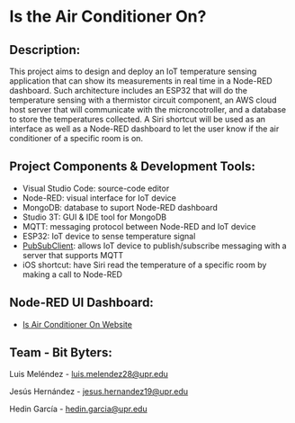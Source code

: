 # Is the Air Conditioner On?
## Description:
This project aims to design and deploy an IoT temperature sensing application that can show its measurements in real time in a Node-RED dashboard. Such architecture includes an ESP32 that will do the temperature sensing with a thermistor circuit component, an AWS cloud host server that will communicate with the microncotroller, and a database to store the temperatures collected. A Siri shortcut will be used as an interface as well as a Node-RED dashboard to let the user know if the air conditioner of a specific room is on.
## Project Components & Development Tools:
- Visual Studio Code: source-code editor
- Node-RED: visual interface for IoT device
- MongoDB: database to suport Node-RED dashboard
- Studio 3T: GUI & IDE tool for MongoDB
- MQTT: messaging protocol between Node-RED and IoT device
- ESP32: IoT device to sense temperature signal
- [PubSubClient](https://github.com/knolleary/pubsubclient): allows IoT device to publish/subscribe messaging with a server that supports MQTT
- iOS shortcut: have Siri read the temperature of a specific room by making a call to Node-RED
## Node-RED UI Dashboard:
- [Is Air Conditioner On Website](http://44.212.35.193:1880/ui/#!/0?socketid=ZmLaZWwm6VzPmOrtAABj)
## Team - Bit Byters:
Luis Meléndez - luis.melendez28@upr.edu

Jesús Hernández - jesus.hernandez19@upr.edu

Hedin García - hedin.garcia@upr.edu